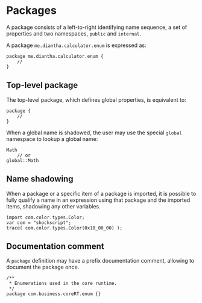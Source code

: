 # Packages

A package consists of a left-to-right identifying name sequence, a set of properties and two namespaces, `public` and `internal`.

A package `me.diantha.calculator.enum` is expressed as:

```
package me.diantha.calculator.enum {
    //
}
```

## Top-level package

The top-level package, which defines global properties, is equivalent to:

```
package {
    //
}
```

When a global name is shadowed, the user may use the special `global` namespace to lookup a global name:

```
Math
    // or
global::Math
```

## Name shadowing

When a package or a specific item of a package is imported, it is possible to fully qualify a name in an expression using that package and the imported items, shadowing any other variables.

```
import com.color.types.Color;
var com = "shockscript";
trace( com.color.types.Color(0x10_00_00) );
```

## Documentation comment

A `package` definition may have a prefix documentation comment, allowing to document the package once.

```
/**
 * Enumerations used in the core runtime.
 */
package com.business.coreRT.enum {}
```